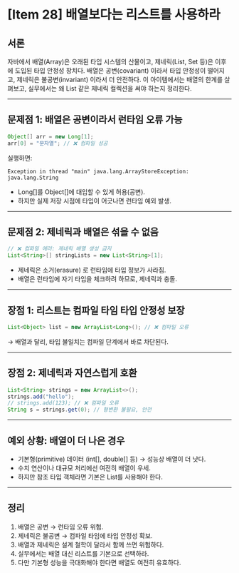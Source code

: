 # [Item 28] 배열보다는 리스트를 사용하라

## 서론

자바에서 배열(Array)은 오래된 타입 시스템의 산물이고, 제네릭(List, Set 등)은 이후에 도입된 타입 안정성 장치다.
배열은 공변(covariant) 이라서 타입 안정성이 떨어지고, 제네릭은 불공변(invariant) 이라서 더 안전하다.
이 아이템에서는 배열의 한계를 살펴보고, 실무에서는 왜 List 같은 제네릭 컬렉션을 써야 하는지 정리한다.

---

## 문제점 1: 배열은 공변이라서 런타임 오류 가능

```java
Object[] arr = new Long[1];
arr[0] = "문자열"; // ❌ 컴파일 성공
```

실행하면:

```
Exception in thread "main" java.lang.ArrayStoreException: java.lang.String
```

- Long[]를 Object[]에 대입할 수 있게 허용(공변).
- 하지만 실제 저장 시점에 타입이 어긋나면 런타임 예외 발생.

---

## 문제점 2: 제네릭과 배열은 섞을 수 없음

```java
// ❌ 컴파일 에러: 제네릭 배열 생성 금지
List<String>[] stringLists = new List<String>[1];
```

- 제네릭은 소거(erasure) 로 런타임에 타입 정보가 사라짐.
- 배열은 런타임에 자기 타입을 체크하려 하므로, 제네릭과 충돌.

---

## 장점 1: 리스트는 컴파일 타임 타입 안정성 보장

```java
List<Object> list = new ArrayList<Long>(); // ❌ 컴파일 오류
```

→ 배열과 달리, 타입 불일치는 컴파일 단계에서 바로 차단된다.

---

## 장점 2: 제네릭과 자연스럽게 호환

```java
List<String> strings = new ArrayList<>();
strings.add("hello");
// strings.add(123); // ❌ 컴파일 오류
String s = strings.get(0); // 형변환 불필요, 안전
```

---

## 예외 상황: 배열이 더 나은 경우

- 기본형(primitive) 데이터 (int[], double[] 등) → 성능상 배열이 더 낫다.
- 수치 연산이나 대규모 처리에선 여전히 배열이 우세.
- 하지만 참조 타입 객체라면 기본은 List<T>를 사용해야 한다.

---

## 정리

1. 배열은 공변 → 런타임 오류 위험.
2. 제네릭은 불공변 → 컴파일 타임에 타입 안정성 확보.
3. 배열과 제네릭은 설계 철학이 달라서 함께 쓰면 위험하다.
4. 실무에서는 배열 대신 리스트를 기본으로 선택하라.
5. 다만 기본형 성능을 극대화해야 한다면 배열도 여전히 유효하다.